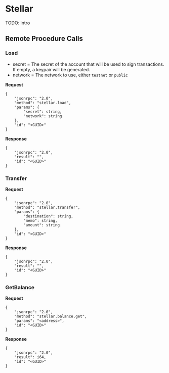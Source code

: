 
# Stellar
TODO: intro

## Remote Procedure Calls

### Load

- secret = The secret of the account that will be used to sign transactions. If empty, a keypair will be generated.
- network = The network to use, either `testnet` or `public`

****Request****
```
{
    "jsonrpc": "2.0",
    "method": "stellar.load",
    "params": {
        "secret": string,
        "network": string
    },
    "id": "<GUID>"
}
```
**Response**
```
{
    "jsonrpc": "2.0",
    "result": "",
    "id": "<GUID>"
}
```

### Transfer

****Request****
```
{
    "jsonrpc": "2.0",
    "method": "stellar.transfer",
    "params": {
        "destination": string,
        "memo": string,
        "amount": string
    },
    "id": "<GUID>"
}
```
**Response**
```
{
    "jsonrpc": "2.0",
    "result": "",
    "id": "<GUID>"
}
```

### GetBalance

**Request**
```
{
    "jsonrpc": "2.0",
    "method": "stellar.balance.get",
    "params": "<address>",
    "id": "<GUID>"
}
```
**Response**
```
{
    "jsonrpc": "2.0",
    "result": i64,
    "id": "<GUID>"
}
```
